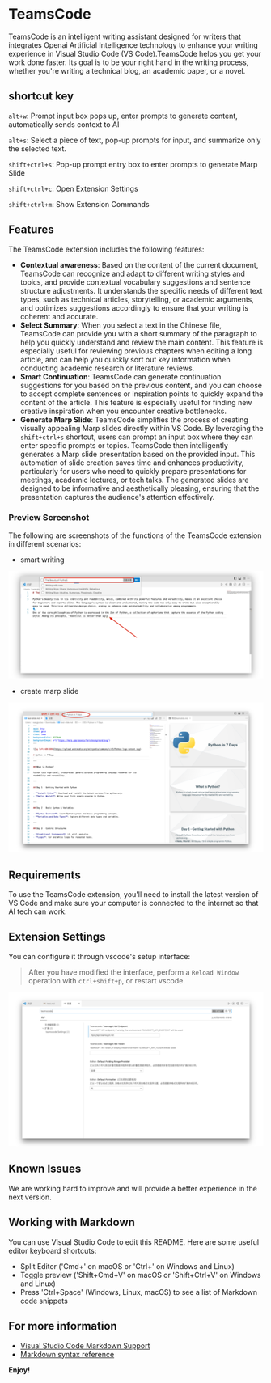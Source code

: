 # TeamsCode

TeamsCode is an intelligent writing assistant designed for writers that integrates Openai Artificial Intelligence technology to enhance your writing experience in Visual Studio Code (VS Code).TeamsCode helps you get your work done faster. Its goal is to be your right hand in the writing process, whether you're writing a technical blog, an academic paper, or a novel.

## shortcut key

`alt+w`: Prompt input box pops up, enter prompts to generate content, automatically sends context to AI

`alt+s`: Select a piece of text, pop-up prompts for input, and summarize only the selected text.

`shift+ctrl+s`: Pop-up prompt entry box to enter prompts to generate Marp Slide

`shift+ctrl+c`: Open Extension Settings

`shift+ctrl+m`: Show Extension Commands

## Features

The TeamsCode extension includes the following features:

- **Contextual awareness**: Based on the content of the current document, TeamsCode can recognize and adapt to different writing styles and topics, and provide contextual vocabulary suggestions and sentence structure adjustments. It understands the specific needs of different text types, such as technical articles, storytelling, or academic arguments, and optimizes suggestions accordingly to ensure that your writing is coherent and accurate. 
- **Select Summary**: When you select a text in the Chinese file, TeamsCode can provide you with a short summary of the paragraph to help you quickly understand and review the main content. This feature is especially useful for reviewing previous chapters when editing a long article, and can help you quickly sort out key information when conducting academic research or literature reviews. 
- **Smart Continuation**: TeamsCode can generate continuation suggestions for you based on the previous content, and you can choose to accept complete sentences or inspiration points to quickly expand the content of the article. This feature is especially useful for finding new creative inspiration when you encounter creative bottlenecks. 
- **Generate Marp Slide**: TeamsCode simplifies the process of creating visually appealing Marp slides directly within VS Code. By leveraging the `shift+ctrl+s` shortcut, users can prompt an input box where they can enter specific prompts or topics. TeamsCode then intelligently generates a Marp slide presentation based on the provided input. This automation of slide creation saves time and enhances productivity, particularly for users who need to quickly prepare presentations for meetings, academic lectures, or tech talks. The generated slides are designed to be informative and aesthetically pleasing, ensuring that the presentation captures the audience's attention effectively.


### Preview Screenshot

The following are screenshots of the functions of the TeamsCode extension in different scenarios: 

- smart writing

![Smart Write](./assets/smart-writing.png)

- create marp slide

![Smart Write](./assets/teamscode-marp-slide.png)

## Requirements

To use the TeamsCode extension, you'll need to install the latest version of VS Code and make sure your computer is connected to the internet so that AI tech can work. 

## Extension Settings

You can configure it through vscode's setup interface:

> After you have modified the interface, perform a `Reload Window` operation with `ctrl+shift+p`, or restart vscode.

![settings](./assets/teamscode-settings.png)

## Known Issues

We are working hard to improve and will provide a better experience in the next version. 

## Working with Markdown

You can use Visual Studio Code to edit this README. Here are some useful editor keyboard shortcuts: 

- Split Editor ('Cmd+\' on macOS or 'Ctrl+\' on Windows and Linux)
- Toggle preview ('Shift+Cmd+V' on macOS or 'Shift+Ctrl+V' on Windows and Linux)
- Press 'Ctrl+Space' (Windows, Linux, macOS) to see a list of Markdown code snippets

## For more information

- [Visual Studio Code Markdown Support](http://code.visualstudio.com/docs/languages/markdown)
- [Markdown syntax reference](https://help.github.com/articles/markdown-basics/)

**Enjoy!**